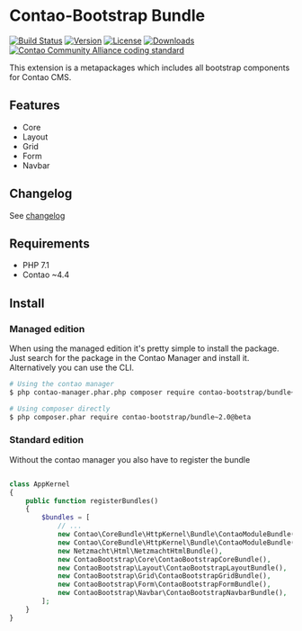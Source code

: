 Contao-Bootstrap Bundle
=======================

[![Build Status](http://img.shields.io/travis/contao-bootstrap/bundle/master.svg?style=flat-square)](https://travis-ci.org/contao-bootstrap/bundle)
[![Version](http://img.shields.io/packagist/v/contao-bootstrap/bundle.svg?style=flat-square)](http://packagist.org/packages/contao-bootstrap/bundle)
[![License](http://img.shields.io/packagist/l/contao-bootstrap/bundle.svg?style=flat-square)](http://packagist.org/packages/contao-bootstrap/bundle)
[![Downloads](http://img.shields.io/packagist/dt/contao-bootstrap/bundle.svg?style=flat-square)](http://packagist.org/packages/contao-bootstrap/bundle)
[![Contao Community Alliance coding standard](http://img.shields.io/badge/cca-coding_standard-red.svg?style=flat-square)](https://github.com/contao-community-alliance/coding-standard)


This extension is a metapackages which includes all bootstrap components for Contao CMS.

Features
--------

 - Core
 - Layout
 - Grid 
 - Form
 - Navbar
 
Changelog
---------

See [changelog](CHANGELOG.md)
 
Requirements
------------

 - PHP 7.1
 - Contao ~4.4
 
 
Install
-------

### Managed edition

When using the managed edition it's pretty simple to install the package. Just search for the package in the
Contao Manager and install it. Alternatively you can use the CLI.  

```bash
# Using the contao manager
$ php contao-manager.phar.php composer require contao-bootstrap/bundle~2.0@beta

# Using composer directly
$ php composer.phar require contao-bootstrap/bundle~2.0@beta
```

### Standard edition

Without the contao manager you also have to register the bundle

```php

class AppKernel
{
    public function registerBundles()
    {
        $bundles = [
            // ...
            new Contao\CoreBundle\HttpKernel\Bundle\ContaoModuleBundle('metapalettes', $this->getRootDir()),
            new Contao\CoreBundle\HttpKernel\Bundle\ContaoModuleBundle('multicolumnwizard', $this->getRootDir()),
            new Netzmacht\Html\NetzmachtHtmlBundle(),
            new ContaoBootstrap\Core\ContaoBootstrapCoreBundle(),
            new ContaoBootstrap\Layout\ContaoBootstrapLayoutBundle(),
            new ContaoBootstrap\Grid\ContaoBootstrapGridBundle(),
            new ContaoBootstrap\Form\ContaoBootstrapFormBundle(),
            new ContaoBootstrap\Navbar\ContaoBootstrapNavbarBundle(),
        ];
    }
}

```
